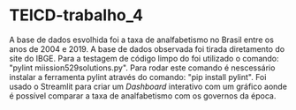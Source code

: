 # TEICD-trabalho_4
A base de dados esvolhida foi a taxa de analfabetismo no Brasil entre os anos de 2004 e 2019. A base de dados observada foi tirada diretamento do site do IBGE.
Para a testagem de código limpo do foi utilizado o comando: "pylint miission529solutions.py".
Para rodar este comando é nescessário instalar a ferramenta pylint através do comando: "pip install pylint".
Foi usado o Streamlit para criar um *Dashboard* interativo com um gráfico aonde é possível comparar a taxa de analfabetismo com os governos da época.
